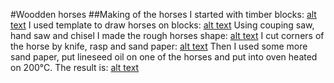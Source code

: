 #Woodden horses
##Making of the horses
I started with timber blocks:
[alt text](https://github.com/JaroslavHavrda/woodHeatTreatment/01_initial%20blocks.jpg "original timber blocks")
I used template to draw horses on blocks:
[alt text](https://github.com/JaroslavHavrda/woodHeatTreatment/03_drawn%20horses.jpg "horses drawn on timber blocks")
Using couping saw, hand saw and chisel I made the rough horses shape:
[alt text](https://github.com/JaroslavHavrda/woodHeatTreatment/06_rough%20shape.jpg "rough shape of horses")
I cut corners of the horse by knife, rasp and sand paper:
[alt text](https://github.com/JaroslavHavrda/woodheatTreatment/09_rough%20sandpaper%20applied.jpg "horses with smooth edges")
Then I used some more sand paper, put lineseed oil on one of the horses and put into oven heated on 200°C. The result is:
[alt text](https://github.com/JaroslavHavrda/woodheatTreatment/12_after%20one%20hour%20treatment.jpg "the almost final horse")

